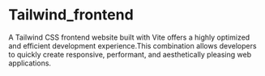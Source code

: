 # Tailwind_frontend
A Tailwind CSS frontend website built with Vite offers a highly optimized and efficient development experience.This combination allows developers to quickly create responsive, performant, and aesthetically pleasing web applications.

